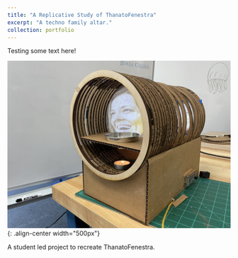 ```yaml
---
title: "A Replicative Study of ThanatoFenestra"
excerpt: "A techno family altar."
collection: portfolio
---
```


Testing some text here!

![ThanatoFenestra](/images/thanatofenestra_portfolio_pic.jpg "ThanatoFenestra"){: .align-center width="500px"}

A student led project to recreate ThanatoFenestra. 
